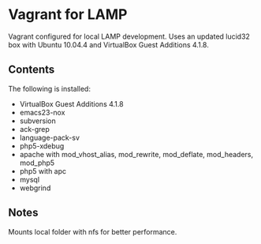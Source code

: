 Vagrant for LAMP
=============

Vagrant configured for local LAMP development. Uses an updated lucid32 box with Ubuntu 10.04.4 and VirtualBox Guest Additions 4.1.8.

Contents
-------

The following is installed:

* VirtualBox Guest Additions 4.1.8
* emacs23-nox
* subversion
* ack-grep
* language-pack-sv
* php5-xdebug
* apache with mod_vhost_alias, mod_rewrite, mod_deflate, mod_headers, mod_php5
* php5 with apc
* mysql
* webgrind

Notes
-----

Mounts local folder with nfs for better performance.